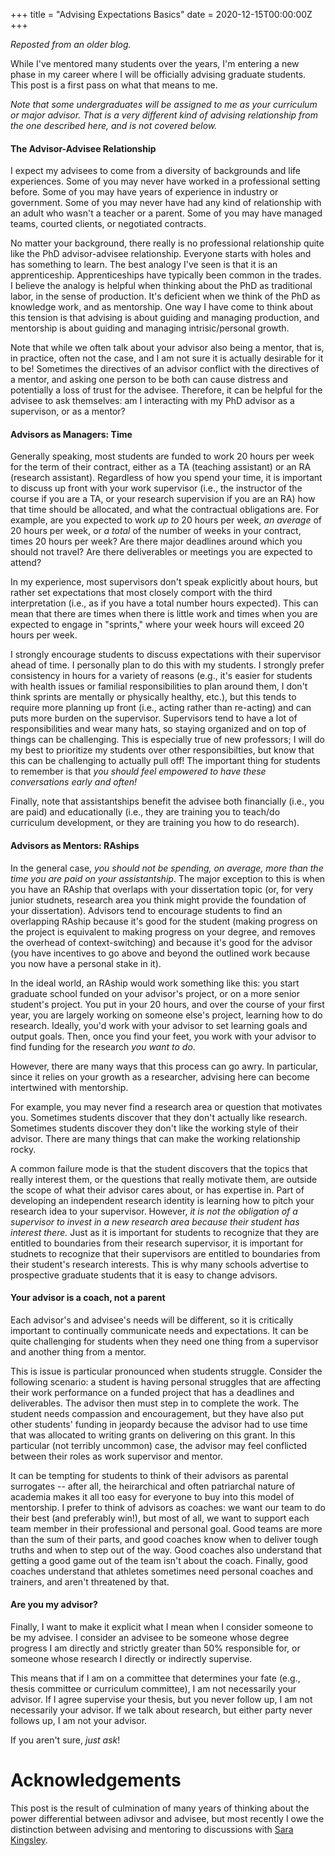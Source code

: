 +++
title = "Advising Expectations Basics"
date = 2020-12-15T00:00:00Z
+++

_Reposted from an older blog._

While I've mentored many students over the years, 
I'm entering a new phase in my career where I will be officially advising graduate students. This post 
is a first pass on what that means to me.<!-- more -->

<!-- I've witnessed two major causes of failure for advisors: (1) failure to establish and maintain boundaries, 
and (2) failure to set, communicate, and update expecations. I very much value transparency as a basic 
principle of human interaction (hence this blog post!).  -->



_Note that some undergraduates will be assigned to me as your curriculum or major advisor. That is a very different kind of advising relationship from the one described here, and is not covered below._


#### The Advisor-Advisee Relationship
I expect my advisees to come from a diversity of backgrounds and life experiences. Some of you may never
have worked in a professional setting before. Some of you may have years of experience in industry or 
government. Some of you may never have had any kind of relationship with an adult who wasn't a teacher
or a parent. Some of you may have managed teams, courted clients, or negotiated contracts. 

No matter your background, there really is no professional relationship quite like the PhD advisor-advisee
relationship. Everyone starts with holes and has something to learn. The best analogy I've seen is that 
it is an apprenticeship. Apprenticeships have typically been common in the trades. I believe the analogy 
is helpful when thinking about the PhD as traditional labor, in the sense of production. It's deficient 
when we think of the PhD as knowledge work, and as mentorship. One way I have come to think about this 
tension is that advising is about guiding and managing production, and mentorship is about guiding 
and managing intrisic/personal growth.

Note that while we often talk about your advisor also being a mentor, that is, in practice, often not
the case, and I am not sure it is actually desirable for it to be! Sometimes the directives of an advisor
conflict with the directives of a mentor, and asking one person to be both can cause distress and 
potentially a loss of trust for the advisee. Therefore, it can be helpful for the advisee to ask 
themselves: am I interacting with my PhD advisor as a supervison, or as a mentor?

#### Advisors as Managers: Time

Generally speaking, most students are funded to work 20 hours per week for the term of their contract, 
either as a TA (teaching assistant) or an RA (research assistant). 
Regardless of how you spend your time, it is important to discuss up front with your work supervisor
(i.e., the instructor of the course if you are a TA, or your research supervision if you are an RA)
how that time should be allocated, and what the contractual obligations are. For example, are you 
expected to work _up to_ 20 hours per week, _an average_ of 20 hours per week, or _a total_ of the 
number of weeks in your contract, times 20 hours per week? Are there major deadlines around which you 
should not travel? Are there deliverables or meetings you are expected to attend?

In my experience, most supervisors don't speak explicitly about hours, but rather set expectations that 
most closely comport with the third interpretation (i.e., as if you have a total number hours expected).
This can mean that there are times when there is little work and times when you are expected to engage 
in "sprints," where your week hours will exceed 20 hours per week.

I strongly encourage students to discuss expectations with their supervisor ahead of time. I personally
plan to do this with my students. I strongly prefer consistency in hours for a variety of reasons (e.g., 
it's easier for students with health issues or familial responsibilities to plan around them, I don't think 
sprints are mentally or physically healthy, etc.), but this tends to require more planning up front (i.e., 
acting rather than re-acting) and can puts more burden on the supervisor. Supervisors tend to have a lot 
of responsibilities and wear many hats, so staying organized and on top of things can be challenging. 
This is especially true of new professors; I will do my best to prioritize my students over other 
responsibilties, but know that this can be challenging to actually pull off! The important thing for 
students to remember is that _you should feel empowered to have these conversations early and often!_

Finally, note that assistantships 
benefit the advisee both financially (i.e., you are paid) and educationally (i.e., they are training you 
to teach/do curriculum development, or they are training you how to do research).

#### Advisors as Mentors: RAships
In the general case, _you should not be spending, on average, more than the time you are paid on your
assistantship_. The major exception to this is when you have an RAship that overlaps with your 
dissertation topic (or, for very junior studnets, research area you think might provide the foundation
of your dissertation). Advisors tend to encourage students to find an overlapping RAship because it's good 
for the student (making progress on the project is equivalent to making progress on your degree, and 
removes the overhead of context-switching) and because it's good for the advisor (you have incentives
to go above and beyond the outlined work because you now have a personal stake in it). 

In the ideal world, an RAship would work something like this: you start graduate school funded on your
advisor's project, or on a more senior student's project. 
You put in your 20 hours, and over the course of your first year, you are largely 
working on someone else's project, learning how to do research. Ideally, you'd work with your advisor
to set learning goals and output goals. Then, once you find your feet, you work with your advisor
to find funding for the research _you want to do_. 

However, there are many ways that this process can go awry. In particular, since it relies on your
growth as a researcher, advising here can become intertwined with mentorship. 

For example, you may never find a research area or question that motivates you. Sometimes students
discover that they don't actually like research. Sometimes students discover they don't like the
working style of their advisor. There are many things that can make the working relationship rocky. 

A common failure mode is that the student discovers that the topics that really interest them, or the questions 
that really motivate them, are outside the scope of what their advisor cares about, or has expertise in.
Part of developing an independent research identity is learning how to pitch your research idea to your
supervisor. However, _it is not the obligation of a supervisor to invest in a new research area because 
their student has interest there._ Just as it is important for students to recognize that they are entitled to 
boundaries from their research supervisor, it is important for studnets to recognize that their supervisors
are entitled to boundaries from their student's research interests. This is why many schools advertise to 
prospective graduate students that it is easy to change advisors. 

#### Your advisor is a coach, not a parent

Each advisor's and advisee's needs will be different, so it is critically important to continually 
communicate needs and expectations. It can be quite challenging for students when they need one 
thing from a supervisor and another thing from a mentor. 

This is issue is particular pronounced when students struggle. Consider the following scenario: a
student is having personal struggles that are affecting their work performance on a funded project that 
has a deadlines and deliverables. The advisor then must step in to complete the work. The student needs
compassion and encouragement, but they have also put other students' funding in jeopardy because the 
advisor had to use time that was allocated to writing grants on delivering on this grant. In this particular
(not terribly uncommon) case, the advisor may feel conflicted between their roles as work supervisor 
and mentor. 

It can be tempting for students to think of their advisors as parental surrogates -- after all, 
the heirarchical and often patriarchal nature of academia makes it all too easy for everyone to buy into
this model of mentorship. I prefer to think of advisors as coaches: we want our team to do their best
(and preferably win!), but most of all, we
want to support each team member in their professional and personal goal. Good teams are more than the sum 
of their parts, and good coaches know when to deliver tough truths and when to step out of the way. 
Good coaches also understand that getting a good game out of the team isn't about the coach. Finally, 
good coaches understand that athletes sometimes need personal coaches and trainers, and aren't threatened 
by that. 


#### Are you my advisor?

Finally, I want to make it explicit what I mean when I consider someone to be my advisee. I consider an advisee to be 
someone whose degree progress I am directly and strictly greater than 50% responsible for, or someone 
whose research I directly or indirectly supervise. 

This means that if I am on a committee that determines your fate (e.g., thesis committee or curriculum committee),
I am not necessarily your advisor. If I agree supervise your thesis, but you never follow up, I am not 
necessarily your advisor. If we talk about research, but either party never follows up, I am not your advisor. 

If you aren't sure, _just ask_!


# Acknowledgements
This post is the result of culmination of many years of thinking about the power differential between adivsor
and advisee, but most recently I owe the distinction between advising and mentoring to discussions with 
[Sara Kingsley](https://www.sarakingsley.info).